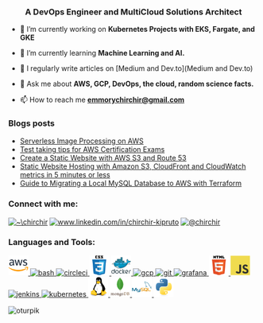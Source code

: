 <h3 align="center">A DevOps Engineer and MultiCloud Solutions Architect</h3>

- 🔭 I’m currently working on **Kubernetes Projects with EKS, Fargate, and GKE**

- 🌱 I’m currently learning **Machine Learning and AI.**

- 📝 I regularly write articles on [Medium and Dev.to](Medium and Dev.to)

- 💬 Ask me about **AWS, GCP, DevOps, the cloud, random science facts.**

- 📫 How to reach me **emmorychirchir@gmail.com**

### Blogs posts
<!-- BLOG-POST-LIST:START -->
- [Serverless Image Processing on AWS](https://medium.com/@chirchir/serverless-image-processing-on-aws-ef4b19fdbd14?source=rss-d7dfe78c8283------2)
- [Test taking tips for AWS Certification Exams](https://medium.com/@chirchir/test-taking-tips-for-aws-certification-exams-b0528f4fc2ee?source=rss-d7dfe78c8283------2)
- [Create a Static Website with AWS S3 and Route 53](https://dev.to/oturpik/create-a-static-website-with-aws-s3-and-route-53-29p)
- [Static Website Hosting with Amazon S3, CloudFront and CloudWatch metrics in 5 minutes or less](https://dev.to/oturpik/static-website-hosting-with-amazon-s3-cloudfront-and-cloudwatch-metrics-in-10-minutes-or-less-29mh)
- [Guide to Migrating a Local MySQL Database to AWS with Terraform](https://medium.com/@chirchir/guide-to-migrating-a-local-mysql-database-to-aws-with-terraform-883a3bb1d598?source=rss-d7dfe78c8283------2)
<!-- BLOG-POST-LIST:END -->

<h3 align="left">Connect with me:</h3>
<p align="left">
<a href="https://dev.to/~\chirchir" target="blank"><img align="center" src="https://raw.githubusercontent.com/rahuldkjain/github-profile-readme-generator/master/src/images/icons/Social/devto.svg" alt="~\chirchir" height="30" width="40" /></a>
<a href="https://linkedin.com/in/www.linkedin.com/in/chirchir-kipruto" target="blank"><img align="center" src="https://raw.githubusercontent.com/rahuldkjain/github-profile-readme-generator/master/src/images/icons/Social/linked-in-alt.svg" alt="www.linkedin.com/in/chirchir-kipruto" height="30" width="40" /></a>
<a href="https://medium.com/@chirchir" target="blank"><img align="center" src="https://raw.githubusercontent.com/rahuldkjain/github-profile-readme-generator/master/src/images/icons/Social/medium.svg" alt="@chirchir" height="30" width="40" /></a>
</p>

<h3 align="left">Languages and Tools:</h3>
<p align="left"> <a href="https://aws.amazon.com" target="_blank" rel="noreferrer"> <img src="https://raw.githubusercontent.com/devicons/devicon/master/icons/amazonwebservices/amazonwebservices-original-wordmark.svg" alt="aws" width="40" height="40"/> </a> <a href="https://www.gnu.org/software/bash/" target="_blank" rel="noreferrer"> <img src="https://www.vectorlogo.zone/logos/gnu_bash/gnu_bash-icon.svg" alt="bash" width="40" height="40"/> </a> <a href="https://circleci.com" target="_blank" rel="noreferrer"> <img src="https://www.vectorlogo.zone/logos/circleci/circleci-icon.svg" alt="circleci" width="40" height="40"/> </a> <a href="https://www.w3schools.com/css/" target="_blank" rel="noreferrer"> <img src="https://raw.githubusercontent.com/devicons/devicon/master/icons/css3/css3-original-wordmark.svg" alt="css3" width="40" height="40"/> </a> <a href="https://www.docker.com/" target="_blank" rel="noreferrer"> <img src="https://raw.githubusercontent.com/devicons/devicon/master/icons/docker/docker-original-wordmark.svg" alt="docker" width="40" height="40"/> </a> <a href="https://cloud.google.com" target="_blank" rel="noreferrer"> <img src="https://www.vectorlogo.zone/logos/google_cloud/google_cloud-icon.svg" alt="gcp" width="40" height="40"/> </a> <a href="https://git-scm.com/" target="_blank" rel="noreferrer"> <img src="https://www.vectorlogo.zone/logos/git-scm/git-scm-icon.svg" alt="git" width="40" height="40"/> </a> <a href="https://grafana.com" target="_blank" rel="noreferrer"> <img src="https://www.vectorlogo.zone/logos/grafana/grafana-icon.svg" alt="grafana" width="40" height="40"/> </a> <a href="https://www.w3.org/html/" target="_blank" rel="noreferrer"> <img src="https://raw.githubusercontent.com/devicons/devicon/master/icons/html5/html5-original-wordmark.svg" alt="html5" width="40" height="40"/> </a> <a href="https://developer.mozilla.org/en-US/docs/Web/JavaScript" target="_blank" rel="noreferrer"> <img src="https://raw.githubusercontent.com/devicons/devicon/master/icons/javascript/javascript-original.svg" alt="javascript" width="40" height="40"/> </a> <a href="https://www.jenkins.io" target="_blank" rel="noreferrer"> <img src="https://www.vectorlogo.zone/logos/jenkins/jenkins-icon.svg" alt="jenkins" width="40" height="40"/> </a> <a href="https://kubernetes.io" target="_blank" rel="noreferrer"> <img src="https://www.vectorlogo.zone/logos/kubernetes/kubernetes-icon.svg" alt="kubernetes" width="40" height="40"/> </a> <a href="https://www.linux.org/" target="_blank" rel="noreferrer"> <img src="https://raw.githubusercontent.com/devicons/devicon/master/icons/linux/linux-original.svg" alt="linux" width="40" height="40"/> </a> <a href="https://www.mongodb.com/" target="_blank" rel="noreferrer"> <img src="https://raw.githubusercontent.com/devicons/devicon/master/icons/mongodb/mongodb-original-wordmark.svg" alt="mongodb" width="40" height="40"/> </a> <a href="https://www.mysql.com/" target="_blank" rel="noreferrer"> <img src="https://raw.githubusercontent.com/devicons/devicon/master/icons/mysql/mysql-original-wordmark.svg" alt="mysql" width="40" height="40"/> </a> <a href="https://www.python.org" target="_blank" rel="noreferrer"> <img src="https://raw.githubusercontent.com/devicons/devicon/master/icons/python/python-original.svg" alt="python" width="40" height="40"/> </a> </p>

<p><img align="center" src="https://github-readme-stats.vercel.app/api/top-langs?username=oturpik&show_icons=true&locale=en&layout=compact" alt="oturpik" /></p>
